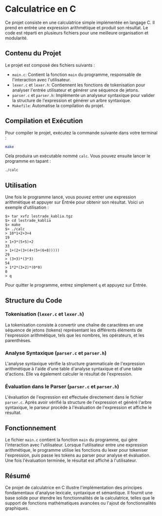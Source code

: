 
<Authors : Nathan LESTRADE  Selyan KABLIA>

# Calculatrice en C

Ce projet consiste en une calculatrice simple implémentée en langage C. Il prend en entrée une expression arithmétique et produit son résultat. Le code est réparti en plusieurs fichiers pour une meilleure organisation et modularité.

## Contenu du Projet

Le projet est composé des fichiers suivants :

- `main.c`: Contient la fonction `main` du programme, responsable de l'interaction avec l'utilisateur.
- `lexer.c` et `lexer.h`: Contiennent les fonctions de tokenisation pour analyser l'entrée utilisateur et générer une séquence de jetons.
- `parser.c` et `parser.h`: Implémente un analyseur syntaxique pour valider la structure de l'expression et générer un arbre syntaxique.
- `Makefile`: Automatise la compilation du projet.

## Compilation et Exécution

Pour compiler le projet, exécutez la commande suivante dans votre terminal :

```bash
make
```

Cela produira un exécutable nommé `calc`. Vous pouvez ensuite lancer le programme en tapant :

```bash
./calc
```

## Utilisation

Une fois le programme lancé, vous pouvez entrer une expression arithmétique et appuyer sur Entrée pour obtenir son résultat. Voici un exemple d'utilisation :

```plaintext
$> tar xvfz lestrade_kablia.tgz
$> cd lestrade_kablia
$> make
$> ./calc
> 10*1+2+3+4
19
> 1+3*(5+5)+2
33
> 1+(2+(3+(4+(5+(6+8)))))
29
> (3+3)*(3*3)
54
> 1*2*(3+2)*(0*0)
0 
> q
```

Pour quitter le programme, entrez simplement `q` et appuyez sur Entrée.

## Structure du Code

### Tokenisation (`lexer.c` et `lexer.h`)

La tokenisation consiste à convertir une chaîne de caractères en une séquence de jetons (tokens) représentant les différents éléments de l'expression arithmétique, tels que les nombres, les opérateurs, et les parenthèses.

### Analyse Syntaxique (`parser.c` et `parser.h`)

L'analyse syntaxique vérifie la structure grammaticale de l'expression arithmétique à l'aide d'une table d'analyse syntaxique et d'une table d'actions. Elle va également calculer le résultat de l'expression.

### Évaluation dans le Parser (`parser.c` et `parser.h`)

L'évaluation de l'expression est effectuée directement dans le fichier `parser.c`. Après avoir vérifié la structure de l'expression et généré l'arbre syntaxique, le parseur procède à l'évaluation de l'expression et affiche le résultat.

## Fonctionnement

Le fichier `main.c` contient la fonction `main` du programme, qui gère l'interaction avec l'utilisateur. Lorsque l'utilisateur entre une expression arithmétique, le programme utilise les fonctions du lexer pour tokeniser l'expression, puis passe les tokens au parser pour analyse et évaluation. Une fois l'évaluation terminée, le résultat est affiché à l'utilisateur.

## Résumé

Ce projet de calculatrice en C illustre l'implémentation des principes fondamentaux d'analyse lexicale, syntaxique et sémantique. Il fournit une base solide pour étendre les fonctionnalités de la calculatrice, telles que le support de fonctions mathématiques avancées ou l'ajout de fonctionnalités graphiques.
